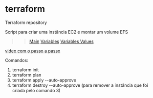 # terraform
Terraform repository

Script para criar uma instância EC2 e montar um volume EFS

>> [Main](https://github.com/mclsylva/terraform#:~:text=1%20minute%20ago-,main.tf,-Add%20files%20via)
>> [Variables](https://github.com/mclsylva/terraform/blob/main/variables.tf)
>> [Variables Values](https://github.com/mclsylva/terraform#:~:text=1%20minute%20ago-,terraform.tfvars,-Add%20files%20via)

[video com o passo a passo]()

Comandos:
1) terraform init
2) terraform plan
3) terraform apply --auto-approve
4) terraform destroy --auto-approve (para remover a instância que foi criada pelo comando 3)

